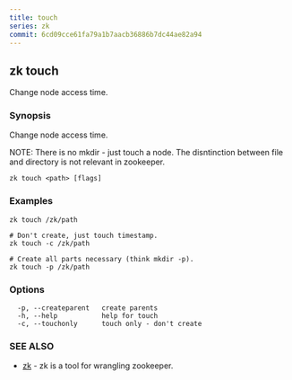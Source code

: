 ```yaml
---
title: touch
series: zk
commit: 6cd09cce61fa79a1b7aacb36886b7dc44ae82a94
---
```

## zk touch

Change node access time.

### Synopsis

Change node access time.
		
NOTE: There is no mkdir - just touch a node.
The disntinction between file and directory is not relevant in zookeeper.

```
zk touch <path> [flags]
```

### Examples

```
zk touch /zk/path

# Don't create, just touch timestamp.
zk touch -c /zk/path

# Create all parts necessary (think mkdir -p).
zk touch -p /zk/path
```

### Options

```
  -p, --createparent   create parents
  -h, --help           help for touch
  -c, --touchonly      touch only - don't create
```

### SEE ALSO

* [zk](../)	 - zk is a tool for wrangling zookeeper.

